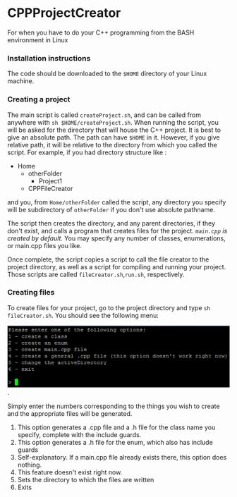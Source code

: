 # CPPProjectCreator
For when you have to do your C++ programming from the BASH environment in Linux
### Installation instructions
The code should be downloaded to the `$HOME` directory of your Linux machine.
### Creating a project
The main script is called `createProject.sh`, and can be called from anywhere with `sh $HOME/createProject.sh`. When running the script, you will be asked for the directory that will house the C++ project. It is best to give an absolute path. The path can have `$HOME` in it. However, if you give relative path, it will be relative to the directory from which you called the script. For example, if you had directory structure like :
* Home
  * otherFolder
    * Project1
  * CPPFileCreator

and you, from `Home/otherFolder` called the script, any directory you specify will be subdirectory of `otherFolder` if you don't use absolute pathname.

The script then creates the directory, and any parent directories, if they don't exist, and calls a program that creates files for the project. *`main.cpp` is created by default.* You may specify any number of classes, enumerations, or main.cpp files you like. 

Once complete, the script copies a script to call the file creator to the project directory, as well as a script for compiling and running your project. Those scripts are called `fileCreator.sh`,`run.sh`, respectively.
### Creating files
To create files for your project, go to the project directory and type `sh fileCreator.sh`. You should see the following menu: 

![File creator menu](/image.png).

Simply enter the numbers corresponding to the things you wish to create and the appropriate files will be generated.

1. This option generates a .cpp file and a .h file for the class name you specify, complete with the include guards.
2. This option generates a .h file for the enum, which also has include guards
3. Self-explanatory. If a main.cpp file already exists there, this option does nothing.
4. This feature doesn't exist right now.
5. Sets the directory to which the files are written
6. Exits
